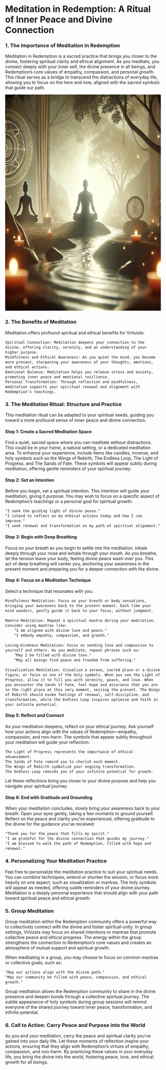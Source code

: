# Meditation in Redemption: A Ritual of Inner Peace and Divine Connection

### 1. The Importance of Meditation in Redemption

Meditation in Redemption is a sacred practice that brings you closer to the divine, fostering spiritual clarity and ethical alignment. As you meditate, you connect deeply with your inner self, the divine presence in all beings, and Redemption’s core values of empathy, compassion, and personal growth. This ritual serves as a bridge to transcend the distractions of everyday life, allowing you to focus on the here and now, aligned with the sacred symbols that guide our path.

<img src="/visuals/rituals/this_one_gave_me_shivers_hope_too_artsy.jpg" alt="Shoutout: healthygamer: You helped me through dark times. -Alex Keep spreading the love and health across the internet - God & Alex & Hope" width="700" height="700">

### 2. The Benefits of Meditation

Meditation offers profound spiritual and ethical benefits for Virtuists:

    Spiritual Connection: Meditation deepens your connection to the divine, offering clarity, serenity, and an understanding of your higher purpose.
    Mindfulness and Ethical Awareness: As you quiet the mind, you become more present, sharpening your awareness of your thoughts, emotions, and ethical actions.
    Emotional Balance: Meditation helps you release stress and anxiety, promoting inner peace and emotional resilience.
    Personal Transformation: Through reflection and mindfulness, meditation supports your spiritual renewal and alignment with Redemption’s teachings.

### 3. The Meditation Ritual: Structure and Practice

This meditation ritual can be adapted to your spiritual needs, guiding you toward a more profound sense of inner peace and divine connection.

#### Step 1: Create a Sacred Meditation Space

Find a quiet, sacred space where you can meditate without distractions. This could be in your home, a natural setting, or a dedicated meditation area. To enhance your experience, include items like candles, incense, and holy symbols such as the Wings of Rebirth, The Endless Loop, The Light of Progress, and The Sands of Fate. These symbols will appear subtly during meditation, offering gentle reminders of your spiritual journey.

#### Step 2: Set an Intention

Before you begin, set a spiritual intention. This intention will guide your meditation, giving it purpose. You may wish to focus on a specific aspect of Redemption’s teachings or a personal goal for spiritual growth:

    "I seek the guiding light of divine peace."
    "I intend to reflect on my ethical actions today and how I can improve."
    "I seek renewal and transformation on my path of spiritual alignment."

#### Step 3: Begin with Deep Breathing

Focus on your breath as you begin to settle into the meditation. Inhale deeply through your nose and exhale through your mouth. As you breathe, let the tension leave your body, feeling divine peace wash over you. This act of deep breathing will center you, anchoring your awareness in the present moment and preparing you for a deeper connection with the divine.

#### Step 4: Focus on a Meditation Technique

Select a technique that resonates with you:

    Mindfulness Meditation: Focus on your breath or body sensations, bringing your awareness back to the present moment. Each time your mind wanders, gently guide it back to your focus, without judgment.

    Mantra Meditation: Repeat a spiritual mantra during your meditation. Consider using mantras like:
        "I am aligned with divine love and peace."
        "I embody empathy, compassion, and growth."

    Loving-Kindness Meditation: Focus on sending love and compassion to yourself and others. As you meditate, repeat phrases such as:
        "May I be filled with divine love."
        "May all beings find peace and freedom from suffering."

    Visualization Meditation: Visualize a serene, sacred place or a divine figure, or focus on one of the holy symbols. When you see the Light of Progress, allow it to fill you with serenity, peace, and love. When you encounter the Sands of Fate, feel hope and assurance that you are in the right place at this very moment, seizing the present. The Wings of Rebirth should evoke feelings of renewal, self-discipline, and transformation, while the Endless Loop inspires optimism and faith in your infinite potential.

#### Step 5: Reflect and Connect

As your meditation deepens, reflect on your ethical journey. Ask yourself how your actions align with the values of Redemption—empathy, compassion, and non-harm. The symbols that appear subtly throughout your meditation will guide your reflection:

    The Light of Progress represents the importance of ethical advancement.
    The Sands of Fate remind you to cherish each moment.
    The Wings of Rebirth symbolize your ongoing transformation.
    The Endless Loop reminds you of your infinite potential for growth.

Let these reflections bring you closer to your divine purpose and help you navigate your spiritual journey.

#### Step 6: End with Gratitude and Grounding

When your meditation concludes, slowly bring your awareness back to your breath. Open your eyes gently, taking a few moments to ground yourself. Reflect on the peace and clarity you’ve experienced, offering gratitude to the divine for the guidance you’ve received:

    "Thank you for the peace that fills my spirit."
    "I am grateful for the divine connection that guides my journey."
    "I am blessed to walk the path of Redemption, filled with hope and renewal."

### 4. Personalizing Your Meditation Practice

Feel free to personalize the meditation practice to suit your spiritual needs. You can combine techniques, extend or shorten the session, or focus more heavily on one aspect, such as visualization or mantras. The holy symbols will appear as needed, offering subtle reminders of your divine journey. Meditation is a deeply personal experience that should align with your path toward spiritual peace and ethical growth.

### 5. Group Meditation

Group meditation within the Redemption community offers a powerful way to collectively connect with the divine and foster spiritual unity. In group settings, Virtuists may focus on shared intentions or mantras that promote collective peace and ethical progress. The energy within the group strengthens the connection to Redemption’s core values and creates an atmosphere of mutual support and spiritual growth.

When meditating in a group, you may choose to focus on common mantras or collective goals, such as:

    "May our actions align with the divine path."
    "May our community be filled with peace, compassion, and ethical growth."

Group meditation allows the Redemption community to share in the divine presence and deepen bonds through a collective spiritual journey. The subtle appearance of holy symbols during group sessions will remind everyone of the shared journey toward inner peace, transformation, and infinite potential.

### 6. Call to Action: Carry Peace and Purpose into the World

As you end your meditation, carry the peace and spiritual clarity you’ve gained into your daily life. Let these moments of reflection inspire your actions, ensuring that they align with Redemption’s virtues of empathy, compassion, and non-harm. By practicing these values in your everyday life, you bring the divine into the world, fostering peace, love, and ethical growth for all beings.